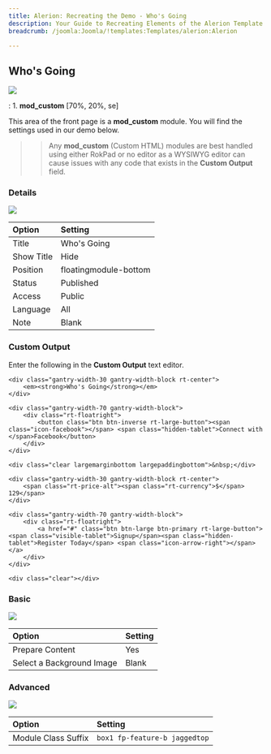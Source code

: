 ```yaml
---
title: Alerion: Recreating the Demo - Who's Going
description: Your Guide to Recreating Elements of the Alerion Template for Joomla
breadcrumb: /joomla:Joomla/!templates:Templates/alerion:Alerion

---
```


Who's Going
-----
![][demo]

:   1. **mod_custom** [70%, 20%, se]

This area of the front page is a **mod_custom** module. You will find the settings used in our demo below.

>> Any **mod_custom** (Custom HTML) modules are best handled using either RokPad or no editor as a WYSIWYG editor can cause issues with any code that exists in the **Custom Output** field.

### Details
![][demo2]

| Option     | Setting               |  
| :--------- | :-------------------- |  
| Title      | Who's Going           |  
| Show Title | Hide                  |  
| Position   | floatingmodule-bottom |  
| Status     | Published             |  
| Access     | Public                |  
| Language   | All                   |  
| Note       | Blank                 |  

### Custom Output
Enter the following in the **Custom Output** text editor.

~~~
<div class="gantry-width-30 gantry-width-block rt-center">
    <em><strong>Who's Going</strong></em>
</div>

<div class="gantry-width-70 gantry-width-block">
	<div class="rt-floatright">
		<button class="btn btn-inverse rt-large-button"><span class="icon-facebook"></span> <span class="hidden-tablet">Connect with </span>Facebook</button>
	</div>		
</div>

<div class="clear largemarginbottom largepaddingbottom">&nbsp;</div>

<div class="gantry-width-30 gantry-width-block rt-center">
	<span class="rt-price-alt"><span class="rt-currency">$</span> 129</span>
</div>

<div class="gantry-width-70 gantry-width-block">
	<div class="rt-floatright">
		<a href="#" class="btn btn-large btn-primary rt-large-button"><span class="visible-tablet">Signup</span><span class="hidden-tablet">Register Today</span> <span class="icon-arrow-right"></span></a>
	</div>		
</div>

<div class="clear"></div>
~~~

### Basic
![][demo3]

| Option                    | Setting |  
| :------------------------ | :------ |  
| Prepare Content           | Yes     |  
| Select a Background Image | Blank   |

### Advanced
![][demo4]

| Option              | Setting                       |  
| :------------------ | :---------------------------- |  
| Module Class Suffix | `box1 fp-feature-b jaggedtop` |  

[demo]: assets/demo_3.jpeg
[demo2]: assets/going_1.jpeg
[demo3]: assets/going_2.jpeg
[demo4]: assets/going_3.jpeg
[recreate]: demo.md#rokcandy